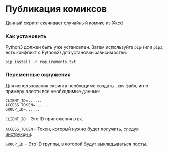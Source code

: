 # Публикация комиксов

Данный скрипт скачивает случайный комикс из Xkcd

### Как установить

Python3 должен быть уже установлен.
Затем используйте `pip` (или `pip3`, есть конфликт с Python2) для установки зависимостей:
```
pip install -r requirements.txt
```

### Переменные окружения

Для использования скрипта необходимо создать `.env` файл, и по примеру ввести все необходимые данные:
```
CLIENT_ID=......
ACCESS_TOKEN=......
GROUP_ID=......
```  

`CLIENT_ID` - Это ID приложения в вк.

`ACCESS_TOKEN` - Токен, который нужно будет получить, следуя [инструкции](https://vk.com/dev/implicit_flow_user).

`GROUP_ID` - Это ID группы, в которой будут выкладываться посты.
